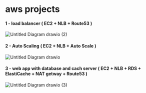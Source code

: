 # aws projects

#### 1 - load balancer ( EC2 + NLB + Route53 )
![Untitled Diagram drawio (2)](https://github.com/youssefshibl/aws_projects/assets/63800183/2952b8d4-9ffb-4102-8e0a-e8f3dd36e1f6)

#### 2 - Auto Scaling  ( EC2 + NLB + Auto Scale )

![Untitled Diagram drawio](https://github.com/youssefshibl/aws_projects/assets/63800183/8b6fb738-a501-4ca4-b2d2-888a2b9ecd97)

#### 3 - web app with database and cach server  ( EC2 + NLB + RDS + ElastiCache + NAT getway + Route53 )

![Untitled Diagram drawio (3)](https://github.com/youssefshibl/aws_projects/assets/63800183/371b64f8-d27b-47be-b370-a1bcec9cc82b)



